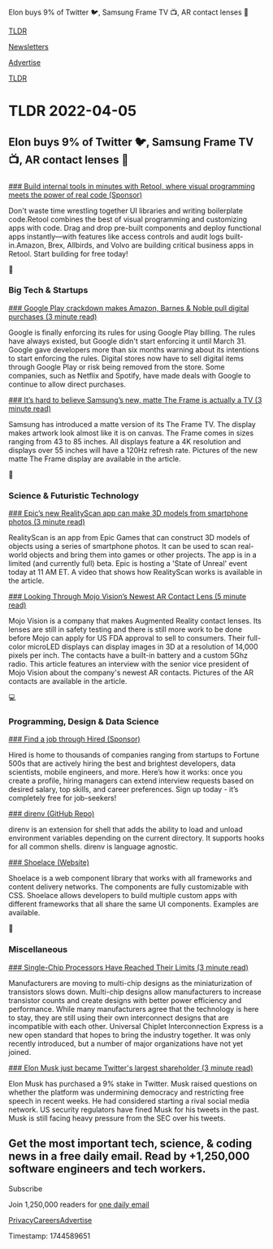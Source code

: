 Elon buys 9% of Twitter 🐦, Samsung Frame TV 📺, AR contact lenses 👀

[TLDR](/)

[Newsletters](/newsletters)

[Advertise](https://advertise.tldr.tech/)

[TLDR](/)

# TLDR 2022-04-05

## Elon buys 9% of Twitter 🐦, Samsung Frame TV 📺, AR contact lenses 👀

### 

[### Build internal tools in minutes with Retool, where visual programming meets the power of real code (Sponsor)](https://retool.com/?utm_source=newsletter&utm_medium=email&utm_campaign=tldr)

Don't waste time wrestling together UI libraries and writing boilerplate code.Retool combines the best of visual programming and customizing apps with code. Drag and drop pre-built components and deploy functional apps instantly—with features like access controls and audit logs built-in.Amazon, Brex, Allbirds, and Volvo are building critical business apps in Retool. Start building for free today!

📱

### Big Tech & Startups

[### Google Play crackdown makes Amazon, Barnes & Noble pull digital purchases (3 minute read)](https://arstechnica.com/gadgets/2022/04/google-play-crackdown-makes-amazon-barnes-noble-pull-digital-purchases/?comments=1?utm_source=tldrnewsletter)

Google is finally enforcing its rules for using Google Play billing. The rules have always existed, but Google didn't start enforcing it until March 31. Google gave developers more than six months warning about its intentions to start enforcing the rules. Digital stores now have to sell digital items through Google Play or risk being removed from the store. Some companies, such as Netflix and Spotify, have made deals with Google to continue to allow direct purchases.

[### It’s hard to believe Samsung’s new, matte The Frame is actually a TV (3 minute read)](https://www.theverge.com/2022/4/4/23009799/samsung-the-frame-2022-preview-matte-display-artwork?utm_source=tldrnewsletter)

Samsung has introduced a matte version of its The Frame TV. The display makes artwork look almost like it is on canvas. The Frame comes in sizes ranging from 43 to 85 inches. All displays feature a 4K resolution and displays over 55 inches will have a 120Hz refresh rate. Pictures of the new matte The Frame display are available in the article.

🚀

### Science & Futuristic Technology

[### Epic’s new RealityScan app can make 3D models from smartphone photos (3 minute read)](https://www.theverge.com/2022/4/4/23010382/epic-games-realityscan-app-3d-models-smartphone-photos?utm_source=tldrnewsletter)

RealityScan is an app from Epic Games that can construct 3D models of objects using a series of smartphone photos. It can be used to scan real-world objects and bring them into games or other projects. The app is in a limited (and currently full) beta. Epic is hosting a 'State of Unreal' event today at 11 AM ET. A video that shows how RealityScan works is available in the article.

[### Looking Through Mojo Vision’s Newest AR Contact Lens (5 minute read)](https://spectrum.ieee.org/looking-through-mojo-visions-newest-ar-contact-lens?utm_source=tldrnewsletter)

Mojo Vision is a company that makes Augmented Reality contact lenses. Its lenses are still in safety testing and there is still more work to be done before Mojo can apply for US FDA approval to sell to consumers. Their full-color microLED displays can display images in 3D at a resolution of 14,000 pixels per inch. The contacts have a built-in battery and a custom 5Ghz radio. This article features an interview with the senior vice president of Mojo Vision about the company's newest AR contacts. Pictures of the AR contacts are available in the article.

💻

### Programming, Design & Data Science

[### Find a job through Hired (Sponsor)](https://hired.com/join/?utm_source=newsletter&utm_medium=sponsor&utm_campaign=(b2c)(l-all)(r-all)(tldrnewsletter)&utm_content=find-a-job)

Hired is home to thousands of companies ranging from startups to Fortune 500s that are actively hiring the best and brightest developers, data scientists, mobile engineers, and more. Here’s how it works: once you create a profile, hiring managers can extend interview requests based on desired salary, top skills, and career preferences. Sign up today - it’s completely free for job-seekers!

[### direnv (GitHub Repo)](https://github.com/direnv/direnv?utm_source=tldrnewsletter)

direnv is an extension for shell that adds the ability to load and unload environment variables depending on the current directory. It supports hooks for all common shells. direnv is language agnostic.

[### Shoelace (Website)](https://shoelace.style/?utm_source=tldrnewsletter)

Shoelace is a web component library that works with all frameworks and content delivery networks. The components are fully customizable with CSS. Shoelace allows developers to build multiple custom apps with different frameworks that all share the same UI components. Examples are available.

🎁

### Miscellaneous

[### Single-Chip Processors Have Reached Their Limits (3 minute read)](https://spectrum.ieee.org/single-chip-processors-have-reached-their-limits?utm_source=tldrnewsletter)

Manufacturers are moving to multi-chip designs as the miniaturization of transistors slows down. Multi-chip designs allow manufacturers to increase transistor counts and create designs with better power efficiency and performance. While many manufacturers agree that the technology is here to stay, they are still using their own interconnect designs that are incompatible with each other. Universal Chiplet Interconnection Express is a new open standard that hopes to bring the industry together. It was only recently introduced, but a number of major organizations have not yet joined.

[### Elon Musk just became Twitter's largest shareholder (3 minute read)](https://www.npr.org/2022/04/04/1090789822/elon-musk-twitter-stock-largest-shareholder?utm_source=tldrnewsletter)

Elon Musk has purchased a 9% stake in Twitter. Musk raised questions on whether the platform was undermining democracy and restricting free speech in recent weeks. He had considered starting a rival social media network. US security regulators have fined Musk for his tweets in the past. Musk is still facing heavy pressure from the SEC over his tweets.

## Get the most important tech, science, & coding news in a free daily email. Read by +1,250,000 software engineers and tech workers.

Subscribe

Join 1,250,000 readers for [one daily email](/api/latest/tech)

[Privacy](/privacy)[Careers](https://jobs.ashbyhq.com/tldr.tech)[Advertise](/tech/advertise)

Timestamp: 1744589651